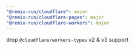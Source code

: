 ```yaml
---
"@remix-run/cloudflare": major
"@remix-run/cloudflare-pages": major
"@remix-run/cloudflare-workers": major
---
```


drop `@cloudflare/workers-types` v2 & v3 support
